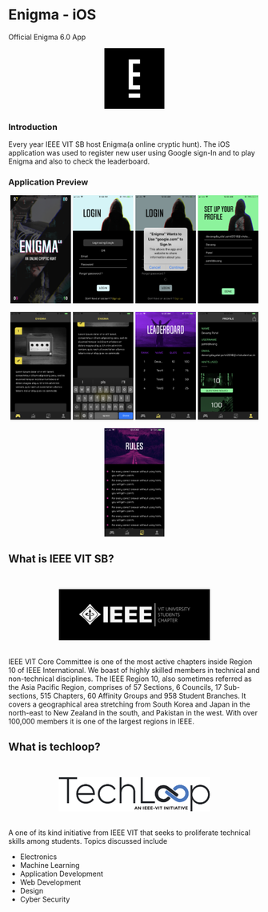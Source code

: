# Enigma - iOS
Official Enigma 6.0 App

<p align = "center"><img src = "Screenshots/1024.png" width = "24%" height = "24%"></p>



### Introduction
Every year IEEE VIT SB host Enigma(a online cryptic hunt). The iOS application was used to register new user using Google sign-In and to play Enigma and also to check the leaderboard.


### Application Preview

<p align = "center">
<img src = "Screenshots/Launch.png" width = "24%" height = "24%">
<img src = "Screenshots/login.png" width = "24%" height = "24%">
<img src = "Screenshots/gsing.png" width = "24%" height = "24%">
<img src = "Screenshots/setpro.png" width = "24%" height = "24%">
</p>


<p align = "center">
<img src = "Screenshots/play.png" width = "24%" height = "24%">
<img src = "Screenshots/playk.png" width = "24%" height = "24%">
<img src = "Screenshots/lead.png" width = "24%" height = "24%">
<img src = "Screenshots/profile.png" width = "24%" height = "24%">
</p>

<p align = "center">
<img src = "Screenshots/rule.png" width = "24%" height = "24%">
</p>


## What is IEEE VIT SB?
<br><p align = "center"><img src = "Screenshots/IEEE-Logo.png" width = "60%" height = "60%"></p><br>
IEEE VIT Core Committee is one of the most active chapters inside Region 10 of IEEE International. We boast of highly skilled members in technical and non-technical disciplines. The IEEE Region 10, also sometimes referred as the Asia Pacific Region, comprises of 57 Sections, 6 Councils, 17 Sub-sections, 515 Chapters, 60 Affinity Groups and 958 Student Branches. It covers a geographical area stretching from South Korea and Japan in the north-east to New Zealand in the south, and Pakistan in the west. With over 100,000 members it is one of the largest regions in IEEE.

## What is techloop?
<br><p align = "center"><img src = "Screenshots/Techloop.png" width = "60%" height = "60%"></p><br>
A one of its kind initiative from IEEE VIT that seeks to proliferate technical skills among students. Topics discussed include
<ul>
<li>Electronics
<li>Machine Learning
<li>Application Development
<li>Web Development
<li>Design
<li>Cyber Security
</ul>
